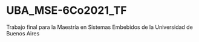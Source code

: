 # UBA_MSE-6Co2021_TF
Trabajo final para la Maestría en Sistemas Embebidos de la Universidad de Buenos Aires
